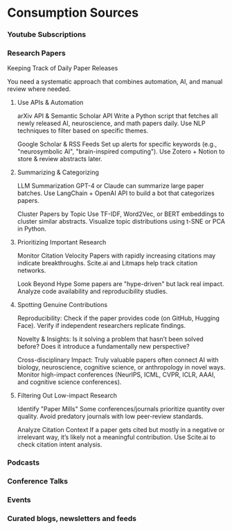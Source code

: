 # Consumption Sources

### Youtube Subscriptions

### Research Papers
Keeping Track of Daily Paper Releases

You need a systematic approach that combines automation, AI, and manual review where needed.
1. Use APIs & Automation

    arXiv API & Semantic Scholar API
        Write a Python script that fetches all newly released AI, neuroscience, and math papers daily.
        Use NLP techniques to filter based on specific themes.

    Google Scholar & RSS Feeds
        Set up alerts for specific keywords (e.g., "neurosymbolic AI", "brain-inspired computing").
        Use Zotero + Notion to store & review abstracts later.

2. Summarizing & Categorizing

    LLM Summarization
        GPT-4 or Claude can summarize large paper batches.
        Use LangChain + OpenAI API to build a bot that categorizes papers.

    Cluster Papers by Topic
        Use TF-IDF, Word2Vec, or BERT embeddings to cluster similar abstracts.
        Visualize topic distributions using t-SNE or PCA in Python.

3. Prioritizing Important Research

    Monitor Citation Velocity
        Papers with rapidly increasing citations may indicate breakthroughs.
        Scite.ai and Litmaps help track citation networks.

    Look Beyond Hype
        Some papers are "hype-driven" but lack real impact.
        Analyze code availability and reproducibility studies.

1. Spotting Genuine Contributions

    Reproducibility:
        Check if the paper provides code (on GitHub, Hugging Face).
        Verify if independent researchers replicate findings.

    Novelty & Insights:
        Is it solving a problem that hasn’t been solved before?
        Does it introduce a fundamentally new perspective?

    Cross-disciplinary Impact:
        Truly valuable papers often connect AI with biology, neuroscience, cognitive science, or anthropology in novel ways.
        Monitor high-impact conferences (NeurIPS, ICML, CVPR, ICLR, AAAI, and cognitive science conferences).

2. Filtering Out Low-impact Research

    Identify "Paper Mills"
        Some conferences/journals prioritize quantity over quality.
        Avoid predatory journals with low peer-review standards.

    Analyze Citation Context
        If a paper gets cited but mostly in a negative or irrelevant way, it’s likely not a meaningful contribution.
        Use Scite.ai to check citation intent analysis.

### Podcasts

### Conference Talks

### Events

### Curated blogs, newsletters and feeds
